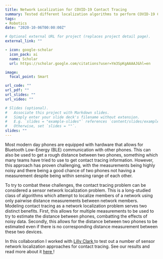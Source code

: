 ```yaml
---
title: Network Localization for COVID-19 Contact Tracing
summary: Tested different localization algorithms to perform COVID-19 Contact Tracing
tags:
- Robotics
date: "2020-10-06T00:00:00Z"

# Optional external URL for project (replaces project detail page).
external_link: ""

- icon: google-scholar
  icon_pack: ai
  name: Scholar
  url: https://scholar.google.com/citations?user=Ym3SpKgAAAAJ&hl=en

image:
  focal_point: Smart

url_code: ""
url_pdf: ""
url_slides: ""
url_video: ""

# Slides (optional).
#   Associate this project with Markdown slides.
#   Simply enter your slide deck's filename without extension.
#   E.g. `slides = "example-slides"` references `content/slides/example-slides.md`.
#   Otherwise, set `slides = ""`.
slides: ""
---
```


Most modern day phones are equipped with hardware that allows for Bluetooth
Low-Energy (BLE) communication with other phones. This can also be used to get a
rough distance between two phones, something which many teams have tried to use
to get contact tracing information. However, this approach has proven
challenging, with the measurements being highly noisy and there being a good
chance of two phones not having a measurement despite being within sensing range
of each other.

To try to combat these challenges, the contact tracing problem can be considered
a sensor network localization problem. This is a long-studied class of
algorithms which attempt to localize members of a network using only pairwise
distance measurements between network members. Modeling contact tracing as a
network localization problem serves two distinct benefits. First, this allows
for multiple measurements to be used to try to estimate the distance between
phones, combatting the effects of noisy data. Secondly, this allows for the
distance between two phones to be estimated even if there is no corresponding
distance measurement between these two devices.

In this collaboration I worked with <a href="https://sites.google.com/usc.edu/lillyclark">Lilly Clark </a> to test out a number of sensor network localization approaches for contact tracing. See our results and read more about it <a href=""> here </a>!
